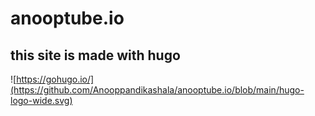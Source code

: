 # anooptube.io

## this site is made with hugo

![https://gohugo.io/](https://github.com/Anooppandikashala/anooptube.io/blob/main/hugo-logo-wide.svg)
